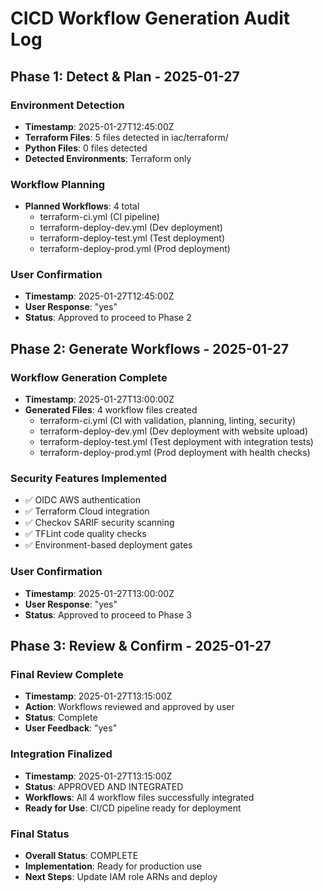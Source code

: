 # CICD Workflow Generation Audit Log

## Phase 1: Detect & Plan - 2025-01-27

### Environment Detection
- **Timestamp**: 2025-01-27T12:45:00Z
- **Terraform Files**: 5 files detected in iac/terraform/
- **Python Files**: 0 files detected
- **Detected Environments**: Terraform only

### Workflow Planning
- **Planned Workflows**: 4 total
  - terraform-ci.yml (CI pipeline)
  - terraform-deploy-dev.yml (Dev deployment)
  - terraform-deploy-test.yml (Test deployment)
  - terraform-deploy-prod.yml (Prod deployment)

### User Confirmation
- **Timestamp**: 2025-01-27T12:45:00Z
- **User Response**: "yes"
- **Status**: Approved to proceed to Phase 2

## Phase 2: Generate Workflows - 2025-01-27

### Workflow Generation Complete
- **Timestamp**: 2025-01-27T13:00:00Z
- **Generated Files**: 4 workflow files created
  - terraform-ci.yml (CI with validation, planning, linting, security)
  - terraform-deploy-dev.yml (Dev deployment with website upload)
  - terraform-deploy-test.yml (Test deployment with integration tests)
  - terraform-deploy-prod.yml (Prod deployment with health checks)

### Security Features Implemented
- ✅ OIDC AWS authentication
- ✅ Terraform Cloud integration
- ✅ Checkov SARIF security scanning
- ✅ TFLint code quality checks
- ✅ Environment-based deployment gates

### User Confirmation
- **Timestamp**: 2025-01-27T13:00:00Z
- **User Response**: "yes"
- **Status**: Approved to proceed to Phase 3

## Phase 3: Review & Confirm - 2025-01-27

### Final Review Complete
- **Timestamp**: 2025-01-27T13:15:00Z
- **Action**: Workflows reviewed and approved by user
- **Status**: Complete
- **User Feedback**: "yes"

### Integration Finalized
- **Timestamp**: 2025-01-27T13:15:00Z
- **Status**: APPROVED AND INTEGRATED
- **Workflows**: All 4 workflow files successfully integrated
- **Ready for Use**: CI/CD pipeline ready for deployment

### Final Status
- **Overall Status**: COMPLETE
- **Implementation**: Ready for production use
- **Next Steps**: Update IAM role ARNs and deploy